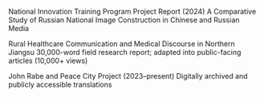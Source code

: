 National Innovation Training Program Project Report (2024)
A Comparative Study of Russian National Image Construction in Chinese and Russian Media

Rural Healthcare Communication and Medical Discourse in Northern Jiangsu
30,000-word field research report; adapted into public-facing articles (10,000+ views)

John Rabe and Peace City Project (2023–present)
Digitally archived and publicly accessible translations